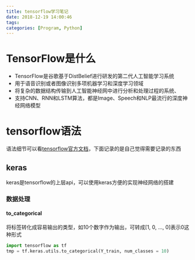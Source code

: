 ```yaml
---
title: tensorflow学习笔记
date: 2018-12-19 14:00:46
tags:
categories: [Program, Python]
---
```


# TensorFlow是什么

- TensorFlow是谷歌基于DistBelief进行研发的第二代人工智能学习系统
- 用于语音识别或者图像识别多项机器学习和深度学习领域
- 将复杂的数据结构传输到人工智能神经网中进行分析和处理过程的系统、
- 支持CNN、RNN和LSTM算法，都是Image、Speech和NLP最流行的深度神经网络模型

# tensorflow语法

语法细节可以看[tensorflow官方文档](https://tensorflow.google.cn/guide)，下面记录的是自己觉得需要记录的东西

## keras

keras是tensorflow的上层api，可以使用keras方便的实现神经网络的搭建

### 数据处理

#### to_categorical

将标签转化成容易输出的类型，如10个数字作为输出，可转成[1, 0, ..., 0]表示0这种形式

```python
import tensorflow as tf
tmp = tf.keras.utils.to_categorical(Y_train, num_classes = 10)
```